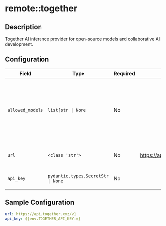 # remote::together

## Description

Together AI inference provider for open-source models and collaborative AI development.

## Configuration

| Field | Type | Required | Default | Description |
|-------|------|----------|---------|-------------|
| `allowed_models` | `list[str \| None` | No |  | List of models that should be registered with the model registry. If None, all models are allowed. |
| `url` | `<class 'str'>` | No | https://api.together.xyz/v1 | The URL for the Together AI server |
| `api_key` | `pydantic.types.SecretStr \| None` | No |  | The Together AI API Key |

## Sample Configuration

```yaml
url: https://api.together.xyz/v1
api_key: ${env.TOGETHER_API_KEY:=}

```

